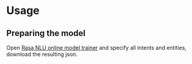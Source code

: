 # Usage
## Preparing the model
Open [Rasa NLU online model trainer](https://rasahq.github.io/rasa-nlu-trainer/) and specify all intents and entities, download the resulting json.
